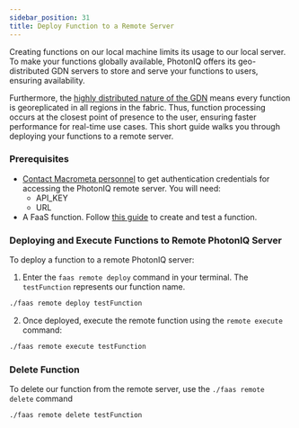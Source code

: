 ```yaml
---
sidebar_position: 31
title: Deploy Function to a Remote Server
---
```


Creating functions on our local machine limits its usage to our local server. To make your functions globally available, PhotonIQ offers its geo-distributed GDN servers to store and serve your functions to users, ensuring availability. 

Furthermore, the [highly distributed nature of the GDN](https://www.macrometa.com/platform) means every function is georeplicated in all regions in the fabric. Thus, function processing occurs at the closest point of presence to the user, ensuring faster performance for real-time use cases. This short guide walks you through deploying your functions to a remote server.


### Prerequisites
- [Contact Macrometa personnel](https://www.macrometa.com/contact/sales) to get authentication credentials for accessing the PhotonIQ remote server. You will need:
    - API_KEY
    - URL
- A FaaS function. Follow [this guide](02-create-function.md) to create and test a function.

### Deploying and Execute Functions to Remote PhotonIQ Server

To deploy a function to a remote PhotonIQ server:
1. Enter the `faas remote deploy` command in your terminal. The `testFunction` represents our function name. 
```bash
./faas remote deploy testFunction
```
2. Once deployed, execute the remote function using the `remote execute` command:
```bash
./faas remote execute testFunction
```

### Delete Function 
To delete our function from the remote server, use the `./faas remote delete` command
```bash
./faas remote delete testFunction
```
